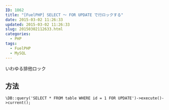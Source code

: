 ```yaml
---
ID: 1862
title: "[FuelPHP] SELECT ～ FOR UPDATE で行ロックする"
date: 2015-03-02 11:26:33
updated: 2015-03-02 11:26:33
slug: 20150302112633.html
categories:
  - PHP
tags:
  - FuelPHP
  - MySQL
---
```


いわゆる排他ロック

<!--more-->
<h2>方法</h2>
<pre class="php"><code>\DB::query('SELECT * FROM table WHERE id = 1 FOR UPDATE')-&gt;execute()-&gt;current();</code></pre>
